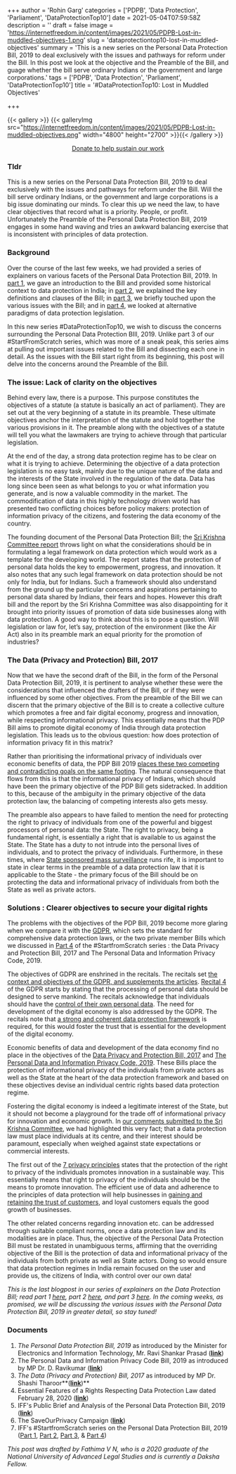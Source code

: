 +++
author = 'Rohin Garg'
categories = ['PDPB', 'Data Protection', 'Parliament', 'DataProtectionTop10']
date = 2021-05-04T07:59:58Z
description = ''
draft = false
image = 'https://internetfreedom.in/content/images/2021/05/PDPB-Lost-in-muddled-objectives-1.png'
slug = 'dataprotectiontop10-lost-in-muddled-objectives'
summary = 'This is a new series on the Personal Data Protection Bill, 2019 to deal exclusively with the issues and pathways for reform under the Bill. In this post we look at the objective and the Preamble of the Bill, and guage whether the bill serve ordinary Indians or the government and large corporations.'
tags = ['PDPB', 'Data Protection', 'Parliament', 'DataProtectionTop10']
title = '#DataProtectionTop10: Lost in Muddled Objectives'

+++


{{< gallery >}}
{{< galleryImg  src="https://internetfreedom.in/content/images/2021/05/PDPB-Lost-in-muddled-objectives.png" width="4800" height="2700" >}}{{< /gallery >}}

<div style="text-align:center;">
<a href="https://internetfreedom.in/donate/" class="button">Donate to help sustain our work</a>
</div>

### Tldr

This is a new series on the Personal Data Protection Bill, 2019 to deal exclusively with the issues and pathways for reform under the Bill. Will the bill serve ordinary Indians, or the government and large corporations is a big issue dominating our minds. To clear this up we need the law, to have clear objectives that record what is a priority. People, or profit. Unfortunately the Preamble of the Personal Data Protection Bill, 2019 engages in some hand waving and tries an awkward balancing exercise that is inconsistent with principles of data protection.

### Background

Over the course of the last few weeks, we had provided a series of explainers on various facets of the Personal Data Protection Bill, 2019. In [part 1](https://internetfreedom.in/startfromscratch-the-data-bill-series-part-1/), we gave an introduction to the Bill and provided some historical context to data protection in India; in [part 2](https://internetfreedom.in/startfromscratch-an-explainer-on-the-personal-data-protection-bill-2019/), we explained the key definitions and clauses of the Bill; in [part 3](https://internetfreedom.in/why-is-the-data-bill-being-criticized/), we briefly touched upon the various issues with the Bill; and in [part 4](https://internetfreedom.in/constitutional-utopias-of-digital-protection/), we looked at alternative paradigms of data protection legislation.

In this new series #DataProtectionTop10, we wish to discuss the concerns surrounding the Personal Data Protection BIll, 2019. Unlike part 3 of our #StartFromScratch series, which was more of a sneak peak, this series aims at pulling out important issues related to the Bill and dissecting each one in detail. As the issues with the Bill start right from its beginning, this post will delve into the concerns around the Preamble of the Bill.

### The issue: Lack of clarity on the objectives

Behind every law, there is a purpose. This purpose constitutes the objectives of a statute (a statute is basically an act of parliament). They are set out at the very beginning of a statute in its preamble. These ultimate objectives anchor the interpretation of the statute and hold together the various provisions in it. The preamble along with the objectives of a statute will tell you what the lawmakers are trying to achieve through that particular legislation.

At the end of the day, a strong data protection regime has to be clear on what it is trying to achieve. Determining the objective of a data protection legislation is no easy task, mainly due to the unique nature of the data and the interests of the State involved in the regulation of the data. Data has long since been seen as what belongs to you or what information you generate, and is now a valuable commodity in the market. The commodification of data in this highly technology driven world has presented two conflicting choices before policy makers: protection of information privacy of the citizens, and fostering the data economy of the country.

The founding document of the Personal Data Protection Bill; the [Sri Krishna Committee report](https://www.meity.gov.in/writereaddata/files/Data_Protection_Committee_Report.pdf) throws light on what the considerations should be in formulating a legal framework on data protection which would work as a template for the developing world. The report states that the protection of personal data holds the key to empowerment, progress, and innovation. It also notes that any such legal framework on data protection should be not only for India, but for Indians. Such a framework should also understand from the ground up the particular concerns and aspirations pertaining to personal data shared by Indians, their fears and hopes. However this draft bill and the report by the Sri Krishna Committee was also disappointing for it brought into priority issues of promotion of data side businesses along with data protection. A good way to think about this is to pose a question. Will legislation or law for, let’s say, protection of the environment (like the Air Act) also in its preamble mark an equal priority for the promotion of industries?

### The Data (Privacy and Protection) Bill, 2017

Now that we have the second draft of the Bill, in the form of the Personal Data Protection Bill, 2019, it is pertinent to analyse whether these were the considerations that influenced the drafters of the Bill, or if they were  influenced by some other objectives. From the preamble of the Bill  we can discern that the primary objective of the Bill is to create a collective culture which promotes a free and fair digital economy, progress and innovation, while respecting informational privacy. This essentially means that the PDP Bill aims to promote digital economy of India through data protection legislation. This leads us to the obvious question: how does protection of information privacy fit in this matrix?

Rather than prioritising the informational privacy of individuals over economic benefits of data, the PDP Bill 2019 [places these two competing and contradicting goals on the same footing](https://www.thehindu.com/opinion/lead/the-data-protection-bill-only-weakens-user-rights/article30405339.ece). The natural consequence that flows from this is that the informational privacy of Indians, which should have been the primary objective of the PDP Bill gets sidetracked.  In addition to this, because of the ambiguity in the primary objective of the data protection law, the balancing of competing interests also gets messy.

The preamble also appears to have failed to mention the need for protecting the right to privacy of individuals from one of the powerful and biggest processors of personal data: the State. The right to privacy, being a fundamental right, is essentially a right that is available to us against the State. The State has a duty to not intrude into the personal lives of individuals, and to protect the privacy of  individuals. Furthermore, in these times, where [State sponsored mass surveillance](https://internetfreedom.in/tag/watchthewatchmen/) runs rife, it is important to state in clear terms in the preamble of a data protection law that it is applicable to the State - the primary focus of the Bill should be on protecting the data and informational privacy of individuals from both the State as well as private actors.

### Solutions : Clearer objectives to secure your digital rights

The problems with the objectives of the PDP Bill, 2019 become more glaring when we compare it with the [GDPR](https://eur-lex.europa.eu/legal-content/EN/TXT/PDF/?uri=CELEX:32016R0679), which sets the standard for comprehensive data protection laws, or the two private member Bills which we discussed in [Part 4](https://internetfreedom.in/constitutional-utopias-of-digital-protection/) of the #StartfromScratch series : the Data Privacy and Protection Bill, 2017 and The Personal Data and Information Privacy Code, 2019.

The objectives of GDPR are enshrined in the recitals. The recitals set [the context and objectives of the GDPR, and supplements the articles](https://www.americanbar.org/groups/litigation/committees/minority-trial-lawyer/practice/2019/a-very-brief-introduction-to-the-gdpr-recitals/). [Recital 4](https://gdpr-info.eu/recitals/no-4/) of the GDPR starts by stating that the processing of personal data should be designed to serve mankind. The recitals acknowledge that individuals should have the [control of their own personal data](https://gdpr-info.eu/recitals/no-7/).  The need for development of the digital economy is also addressed by the GDPR. The recitals note that [a strong and coherent data protection framework](https://gdpr-info.eu/recitals/no-7/) is required, for this would foster the trust that is essential for the development of the digital economy.

Economic benefits of data and development of the data economy find no place in the objectives of the [Data Privacy and Protection Bill, 2017](http://164.100.47.4/billstexts/lsbilltexts/asintroduced/1121.pdf) and [The Personal Data and Information Privacy Code, 2019](https://drive.google.com/file/d/1DReq96e-FLsSoKUvK94_-VCtu2Y1PE97/view). These Bills place the protection of informational privacy  of the individuals from private actors as well as the State at the heart of the data protection framework and based on these objectives devise an individual centric rights based data  protection regime.

Fostering the digital economy is indeed a legitimate interest of the State, but it should not become a playground for the trade off of informational privacy for innovation and economic growth. In [our comments submitted to the Sri Krishna Committee](https://docs.google.com/document/d/1P2qopI6NOQb5xWAf6z7xYr2lR-8xQbEx_92reULREA0/edit), we had highlighted this very fact; that a data protection law must place individuals at its centre, and their interest should be paramount, especially when weighed against state expectations or commercial interests.

The first out of the [7 privacy principles](https://saveourprivacy.in/principles) states that the  protection of the right to privacy of the individuals promotes innovation in a sustainable way. This essentially means that right to privacy of the individuals should be the means to promote innovation.  The efficient use of data and adherence to the principles of data protection will help businesses in [gaining and retaining the trust of customers](https://www.digitalistmag.com/cio-knowledge/2019/07/17/innovation-vs-data-privacy-or-innovation-data-privacy-06199461/), and loyal customers equals the good growth of businesses.

The other related concerns regarding innovation etc. can be addressed through suitable compliant norms, once a data protection law and its modalities are in place. Thus, the objective of the Personal Data Protection Bill must be restated in unambiguous terms, affirming that the overriding objective of the Bill is the protection of data and informational privacy of the individuals from both private as well as State actors. Doing so would ensure that data protection regimes in India remain focused on the user and provide us, the citizens of India, with control over our own data!

_This is the last blogpost in our series of explainers on the Data Protection Bill; read part 1_ [_here_](https://internetfreedom.in/startfromscratch-the-data-bill-series-part-1/)_, part 2_ [_here_](https://internetfreedom.in/startfromscratch-an-explainer-on-the-personal-data-protection-bill-2019/)_, and part 3_ [_here_](https://internetfreedom.in/why-is-the-data-bill-being-criticized/)_. In the coming weeks, as promised, we will be discussing the various issues with the Personal Data Protection Bill, 2019 in greater detail, so stay tuned!_

### Documents

1. _The Personal Data Protection Bill, 2019_ as introduced by the Minister for Electronics and Information Technology, Mr. Ravi Shankar Prasad ([**link**](https://www.prsindia.org/sites/default/files/bill_files/Personal%20Data%20Protection%20Bill%2C%202019.pdf))
2. The Personal Data and Information Privacy Code Bill, 2019 as introduced by MP Dr. D. Ravikumar ([**link**](https://drive.google.com/file/d/1DReq96e-FLsSoKUvK94_-VCtu2Y1PE97/view))
3. _The Data (Privacy and Protection) Bill, 2017_ as introduced by MP Dr. Shashi Tharoor**([**link**](http://164.100.47.4/billstexts/lsbilltexts/asintroduced/1121.pdf))**
4. Essential Features of a Rights Respecting Data Protection Law dated February 28, 2020 ([**link**](https://internetfreedom.in/essential-features-of-a-rights-respecting-data-protection-law/))
5. IFF's Public Brief and Analysis of the Personal Data Protection Bill, 2019 ([**link**](https://saveourprivacy.in/media/all/Brief-PDP-Bill-25.12.2020.pdf))
6. The SaveOurPrivacy Campaign ([**link**](https://saveourprivacy.in/))
7. IFF's #StartfromScratch series on the Personal Data Protection Bill, 2019 ([Part 1](https://internetfreedom.in/startfromscratch-the-data-bill-series-part-1/), [Part 2](https://internetfreedom.in/startfromscratch-an-explainer-on-the-personal-data-protection-bill-2019/), [Part 3](https://internetfreedom.in/why-is-the-data-bill-being-criticized/), & [Part 4](https://internetfreedom.in/constitutional-utopias-of-digital-protection/))

_This post was drafted by Fathima V N, who is a 2020 graduate of the National University of Advanced Legal Studies and is currently a Daksha Fellow._


